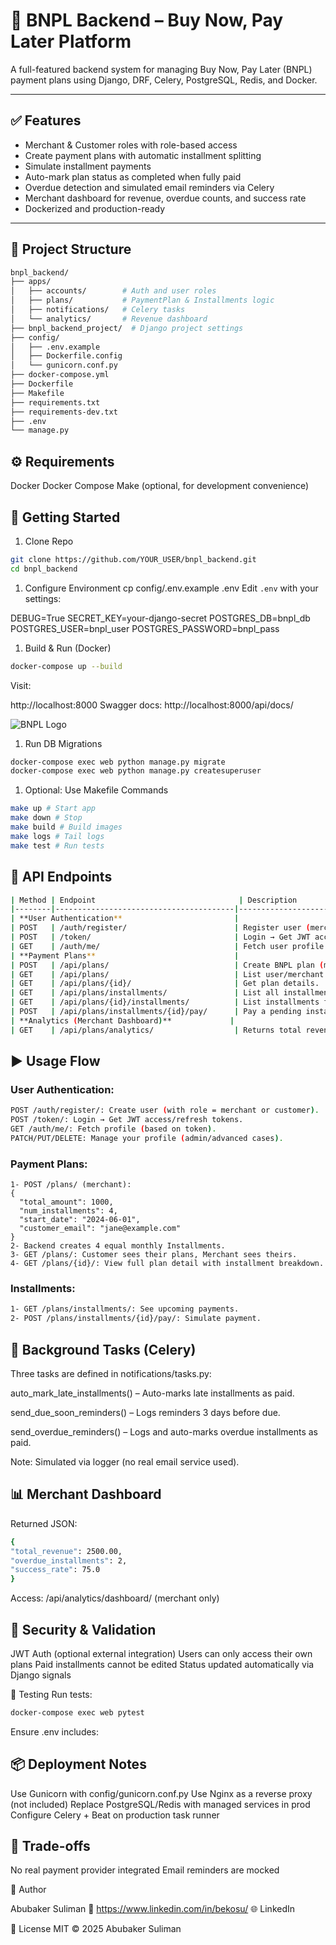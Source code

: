 # 🏦 BNPL Backend – Buy Now, Pay Later Platform

A full-featured backend system for managing Buy Now, Pay Later (BNPL) payment plans using Django, DRF, Celery,
PostgreSQL, Redis, and Docker.

---

## ✅ Features

- Merchant & Customer roles with role-based access
- Create payment plans with automatic installment splitting
- Simulate installment payments
- Auto-mark plan status as completed when fully paid
- Overdue detection and simulated email reminders via Celery
- Merchant dashboard for revenue, overdue counts, and success rate
- Dockerized and production-ready

---

## 📁 Project Structure

```bash
bnpl_backend/
├── apps/
│   ├── accounts/        # Auth and user roles
│   ├── plans/           # PaymentPlan & Installments logic
│   ├── notifications/   # Celery tasks
│   └── analytics/       # Revenue dashboard
├── bnpl_backend_project/  # Django project settings
├── config/
│   ├── .env.example
│   ├── Dockerfile.config
│   └── gunicorn.conf.py
├── docker-compose.yml
├── Dockerfile
├── Makefile
├── requirements.txt
├── requirements-dev.txt
├── .env
└── manage.py
```

## ⚙️ Requirements

Docker
Docker Compose
Make (optional, for development convenience)

## 🚀 Getting Started

1. Clone Repo
```bash
git clone https://github.com/YOUR_USER/bnpl_backend.git
cd bnpl_backend
````

1. Configure Environment
   cp config/.env.example .env
   Edit `.env` with your settings:

DEBUG=True
SECRET_KEY=your-django-secret
POSTGRES_DB=bnpl_db
POSTGRES_USER=bnpl_user
POSTGRES_PASSWORD=bnpl_pass

1. Build & Run (Docker)
```bash
docker-compose up --build
````
Visit:

http://localhost:8000
Swagger docs: http://localhost:8000/api/docs/

![BNPL Logo](swagger.png "Swagger Documentation")


1. Run DB Migrations
```bash
docker-compose exec web python manage.py migrate
docker-compose exec web python manage.py createsuperuser
````

1. Optional: Use Makefile Commands
```bash
make up # Start app
make down # Stop
make build # Build images
make logs # Tail logs
make test # Run tests
````

## 🔗 API Endpoints
```bash
| Method | Endpoint                                | Description                                   |
|--------|----------------------------------------|-----------------------------------------------|
| **User Authentication**                         |                                                |
| POST   | /auth/register/                        | Register user (merchant/customer).            |
| POST   | /token/                                | Login → Get JWT access/refresh tokens.        |
| GET    | /auth/me/                              | Fetch user profile.                           |
| **Payment Plans**                               |                                                |
| POST   | /api/plans/                            | Create BNPL plan (merchant only).             |
| GET    | /api/plans/                            | List user/merchant plans.                     |
| GET    | /api/plans/{id}/                       | Get plan details.                             |
| GET    | /api/plans/installments/               | List all installments (See upcoming payments).|
| GET    | /api/plans/{id}/installments/          | List installments for a plan.                 |
| POST   | /api/plans/installments/{id}/pay/      | Pay a pending installment (Simulate payment). |
| **Analytics (Merchant Dashboard)**             |                                                |
| GET    | /api/plans/analytics/                  | Returns total revenue, overdue count.         |                      
```

## ▶️ Usage Flow
### User Authentication:
```bash
POST /auth/register/: Create user (with role = merchant or customer).
POST /token/: Login → Get JWT access/refresh tokens.
GET /auth/me/: Fetch profile (based on token).
PATCH/PUT/DELETE: Manage your profile (admin/advanced cases).
```
### Payment Plans:
````
1- POST /plans/ (merchant):
{
  "total_amount": 1000,
  "num_installments": 4,
  "start_date": "2024-06-01",
  "customer_email": "jane@example.com"
}
2- Backend creates 4 equal monthly Installments.
3- GET /plans/: Customer sees their plans, Merchant sees theirs.
4- GET /plans/{id}/: View full plan detail with installment breakdown.
`````
### Installments:
```bash
1- GET /plans/installments/: See upcoming payments.
2- POST /plans/installments/{id}/pay/: Simulate payment.
```

## 🔄 Background Tasks (Celery)

Three tasks are defined in notifications/tasks.py:

auto_mark_late_installments() – Auto-marks late installments as paid.

send_due_soon_reminders() – Logs reminders 3 days before due.

send_overdue_reminders() – Logs and auto-marks overdue installments as paid.

Note: Simulated via logger (no real email service used).

## 📊 Merchant Dashboard

Returned JSON:
```bash
{
"total_revenue": 2500.00,
"overdue_installments": 2,
"success_rate": 75.0
}
```
Access: /api/analytics/dashboard/ (merchant only)

## 🔐 Security & Validation

JWT Auth (optional external integration)
Users can only access their own plans
Paid installments cannot be edited
Status updated automatically via Django signals

🧪 Testing
Run tests:
```bash
docker-compose exec web pytest
````
Ensure .env includes:

## 📦 Deployment Notes

Use Gunicorn with config/gunicorn.conf.py
Use Nginx as a reverse proxy (not included)
Replace PostgreSQL/Redis with managed services in prod
Configure Celery + Beat on production task runner

## 📝 Trade-offs

No real payment provider integrated
Email reminders are mocked

👤 Author

Abubaker Suliman
📧 https://www.linkedin.com/in/bekosu/
🌐 LinkedIn

📄 License
MIT © 2025 Abubaker Suliman








